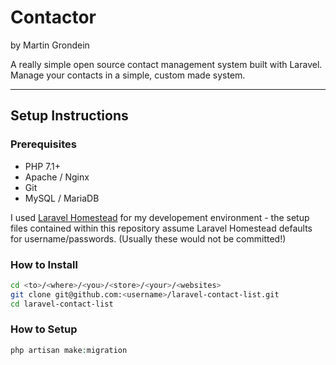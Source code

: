 # Contactor

by Martin Grondein

A really simple open source contact management system built with Laravel. Manage your contacts in a simple, custom made system.

---

## Setup Instructions

### Prerequisites

- PHP 7.1+
- Apache / Nginx
- Git
- MySQL / MariaDB

I used [Laravel Homestead](https://github.com/laravel/homestead) for my developement environment - the setup files contained within this repository assume Laravel Homestead defaults for username/passwords. (Usually these would not be committed!)

### How to Install

``` bash
cd <to>/<where>/<you>/<store>/<your>/<websites>
git clone git@github.com:<username>/laravel-contact-list.git
cd laravel-contact-list
```

### How to Setup

``` php
php artisan make:migration
```